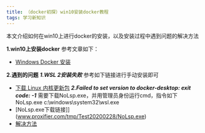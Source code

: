 ```yaml
---
title: （docker初探）win10安装docker教程
tags: 学习新知识
---
```


本文介绍如何在win10上进行docker的安装，以及安装过程中遇到问题的解决方法

**1.win10上安装docker**
参考文章如下：
- [Windows Docker 安装](https://www.runoob.com/docker/windows-docker-install.html)


**2.遇到的问题**
***1.WSL 2安装失败***
参考如下链接进行手动安装即可
- [下载 Linux 内核更新包](https://learn.microsoft.com/zh-cn/windows/wsl/install-manual#step-4---download-the-linux-kernel-update-package)
***2.Failed to set version to docker-desktop: exit code: -1***
需要下载NoLsp.exe，并用管理员身份运行cmd，指令如下
NoLsp.exe c:\windows\system32\wsl.exe
- [NoLsp.exe下载链接]](www.proxifier.com/tmp/Test20200228/NoLsp.exe)
- [解决方法](https://github.com/microsoft/WSL/issues/4177#issuecomment-597736482)
